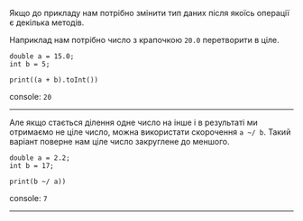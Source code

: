 Якщо до прикладу нам потрібно змінити тип даних після якоїсь операції є декілька методів.

Наприклад нам потрібно число з крапочкою `20.0` перетворити в ціле.

```
double a = 15.0;
int b = 5;

print((a + b).toInt())
```
console: `20`

---

Але якщо стається ділення одне число на інше і в результаті ми отримаємо не ціле число, можна використати скорочення `a ~/ b`. Такий варіант поверне нам ціле число закруглене до меншого.

```
double a = 2.2;
int b = 17;

print(b ~/ a))
```
console: `7`

---
